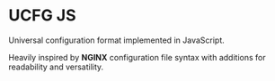 UCFG JS
=======

Universal configuration format implemented in JavaScript.

Heavily inspired by **NGINX** configuration file syntax with additions for readability and versatility.
